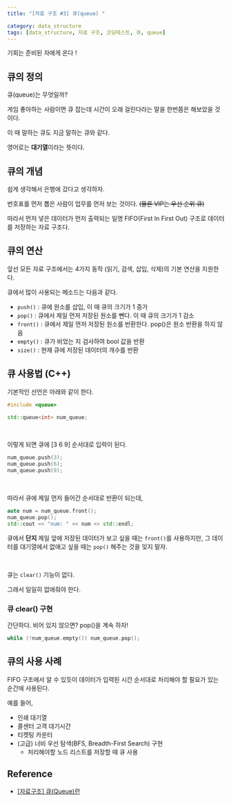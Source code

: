 ```yaml
---
title: "[자료 구조 #3] 큐(queue) "

category: data_structure
tags: [data_structure, 자료 구조, 코딩테스트, 큐, queue]
---
```


기회는 준비된 자에게 온다 ! 

 

## 큐의 정의

큐(queue)는 무엇일까?

게임 좋아하는 사람이면 큐 잡는데 시간이 오래 걸린다라는 말을 한번쯤은 해보았을 것이다.

이 때 말하는 큐도 지금 말하는 큐와 같다.

영어로는 **대기열**이라는 뜻이다.



## 큐의 개념

쉽게 생각해서 은행에 갔다고 생각하자.

번호표를 먼저 뽑은 사람이 업무를 먼저 보는 것이다. ~~(물론 VIP는 우선 순위 큐)~~

따라서 먼저 넣은 데이터가 먼저 출력되는 일명 FIFO(First In First Out) 구조로 데이터를 저장하는 자료 구조다.



## 큐의 연산

앞선 모든 자료 구조에서는 4가지 동작 (읽기, 검색, 삽입, 삭제)의 기본 연산을 지원한다.

큐에서 많이 사용되는 메소드는 다음과 같다.

* `push()` : 큐에 원소를 삽입, 이 때 큐의 크기가 1 증가
* `pop()` : 큐에서 제일 먼저 저장된 원소를 뺀다. 이 때 큐의 크기가 1 감소
* `front()` : 큐에서 제일 먼저 저장된 원소를 반환한다. pop()은 원소 반환을 하지 않음
* `empty()` : 큐가 비었는 지 검사하여 bool 값을 반환
* `size()` : 현재 큐에 저장된 데이터의 개수를 반환



## 큐 사용법 (C++)

기본적인 선언은 아래와 같이 한다.

~~~c++
#include <queue>

std::queue<int> num_queue;
~~~

<br/>

이렇게 되면 큐에 [3 6 9] 순서대로 입력이 된다.

~~~c++
num_queue.push(3);
num_queue.push(6);
num_queue.push(9);
~~~

<br/>

따라서 큐에 제일 먼저 들어간 순서대로 반환이 되는데,

~~~c++
auto num = num_queue.front();
num_queue.pop();
std::cout << "num: " << num << std::endl;
~~~

큐에서 **단지** 제일 앞에 저장된 데이터가 보고 싶을 때는 `front()`를 사용하지만, 그 데이터를 대기열에서 없애고 싶을 때는 `pop()` 해주는 것을 잊지 말자.

<br/>

큐는 `clear()` 기능이 없다.

그래서 일일히 없애줘야 한다.

### 큐 clear() 구현

간단하다. 비어 있지 않으면? pop()을 계속 하자!

~~~c++
while (!num_queue.empty()) num_queue.pop();
~~~



## 큐의 사용 사례

FIFO 구조에서 알 수 있듯이 데이터가 입력된 시간 순서대로 처리해야 할 필요가 있는 순간에 사용된다.

예를 들어,

* 인쇄 대기열
* 콜센터 고객 대기시간
* 티켓팅 카운터
* (고급) 너비 우선 탐색(BFS, Breadth-First Search) 구현
  * 처리해야할 노드 리스트를 저장할 때 큐 사용






## Reference

* [[자료구조] 큐(Queue)란](https://gmlwjd9405.github.io/2018/08/02/data-structure-queue.html)